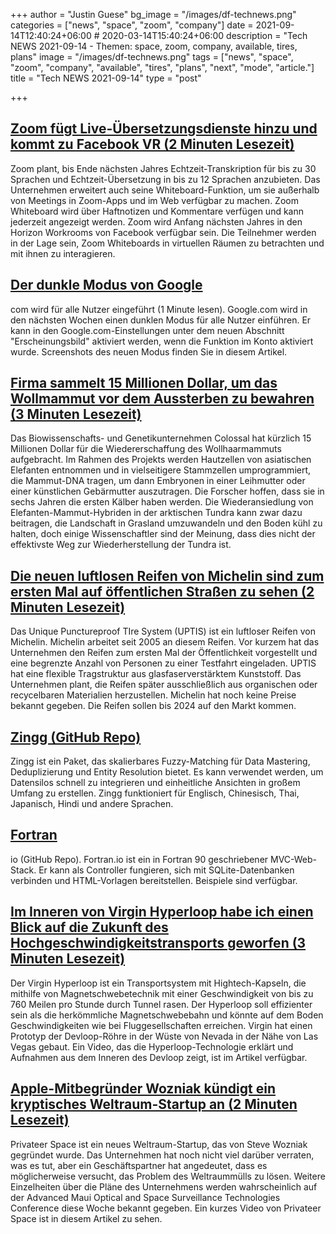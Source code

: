 +++
author = "Justin Guese"
bg_image = "/images/df-technews.png"
categories = ["news", "space", "zoom", "company"]
date = 2021-09-14T12:40:24+06:00 # 2020-03-14T15:40:24+06:00
description = "Tech NEWS 2021-09-14 - Themen: space, zoom, company, available, tires, plans"
image = "/images/df-technews.png"
tags = ["news", "space", "zoom", "company", "available", "tires", "plans", "next", "mode", "article."]
title = "Tech NEWS 2021-09-14"
type = "post"

+++

## [Zoom fügt Live-Übersetzungsdienste hinzu und kommt zu Facebook VR (2 Minuten Lesezeit)](https://www.theverge.com/2021/9/13/22667556/zoom-live-translation-whiteboard-update-vr?scrolla=5eb6d68b7fedc32c19ef33b4)

 Zoom plant, bis Ende nächsten Jahres Echtzeit-Transkription für bis zu 30 Sprachen und Echtzeit-Übersetzung in bis zu 12 Sprachen anzubieten. Das Unternehmen erweitert auch seine Whiteboard-Funktion, um sie außerhalb von Meetings in Zoom-Apps und im Web verfügbar zu machen. Zoom Whiteboard wird über Haftnotizen und Kommentare verfügen und kann jederzeit angezeigt werden. Zoom wird Anfang nächsten Jahres in den Horizon Workrooms von Facebook verfügbar sein. Die Teilnehmer werden in der Lage sein, Zoom Whiteboards in virtuellen Räumen zu betrachten und mit ihnen zu interagieren.

## [Der dunkle Modus von Google](https://arstechnica.com/gadgets/2021/09/google-com-dark-mode-is-rolling-out-to-everyone/)

com wird für alle Nutzer eingeführt (1 Minute lesen). Google.com wird in den nächsten Wochen einen dunklen Modus für alle Nutzer einführen. Er kann in den Google.com-Einstellungen unter dem neuen Abschnitt "Erscheinungsbild" aktiviert werden, wenn die Funktion im Konto aktiviert wurde. Screenshots des neuen Modus finden Sie in diesem Artikel.

## [Firma sammelt 15 Millionen Dollar, um das Wollmammut vor dem Aussterben zu bewahren (3 Minuten Lesezeit)](https://www.theguardian.com/science/2021/sep/13/firm-bring-back-woolly-mammoth-from-extinction)

 Das Biowissenschafts- und Genetikunternehmen Colossal hat kürzlich 15 Millionen Dollar für die Wiedererschaffung des Wollhaarmammuts aufgebracht. Im Rahmen des Projekts werden Hautzellen von asiatischen Elefanten entnommen und in vielseitigere Stammzellen umprogrammiert, die Mammut-DNA tragen, um dann Embryonen in einer Leihmutter oder einer künstlichen Gebärmutter auszutragen. Die Forscher hoffen, dass sie in sechs Jahren die ersten Kälber haben werden. Die Wiederansiedlung von Elefanten-Mammut-Hybriden in der arktischen Tundra kann zwar dazu beitragen, die Landschaft in Grasland umzuwandeln und den Boden kühl zu halten, doch einige Wissenschaftler sind der Meinung, dass dies nicht der effektivste Weg zur Wiederherstellung der Tundra ist.

## [Die neuen luftlosen Reifen von Michelin sind zum ersten Mal auf öffentlichen Straßen zu sehen (2 Minuten Lesezeit)](https://interestingengineering.com/michelin-airless-tires-hit-public-streets-for-first-time)

 Das Unique Punctureproof TIre System (UPTIS) ist ein luftloser Reifen von Michelin. Michelin arbeitet seit 2005 an diesem Reifen. Vor kurzem hat das Unternehmen den Reifen zum ersten Mal der Öffentlichkeit vorgestellt und eine begrenzte Anzahl von Personen zu einer Testfahrt eingeladen. UPTIS hat eine flexible Tragstruktur aus glasfaserverstärktem Kunststoff. Das Unternehmen plant, die Reifen später ausschließlich aus organischen oder recycelbaren Materialien herzustellen. Michelin hat noch keine Preise bekannt gegeben. Die Reifen sollen bis 2024 auf den Markt kommen.

## [Zingg (GitHub Repo)](https://github.com/zinggAI/zingg#why?)

 Zingg ist ein Paket, das skalierbares Fuzzy-Matching für Data Mastering, Deduplizierung und Entity Resolution bietet. Es kann verwendet werden, um Datensilos schnell zu integrieren und einheitliche Ansichten in großem Umfang zu erstellen. Zingg funktioniert für Englisch, Chinesisch, Thai, Japanisch, Hindi und andere Sprachen.

## [Fortran](https://github.com/mapmeld/fortran-machine)

io (GitHub Repo). Fortran.io ist ein in Fortran 90 geschriebener MVC-Web-Stack. Er kann als Controller fungieren, sich mit SQLite-Datenbanken verbinden und HTML-Vorlagen bereitstellen. Beispiele sind verfügbar.

## [Im Inneren von Virgin Hyperloop habe ich einen Blick auf die Zukunft des Hochgeschwindigkeitstransports geworfen (3 Minuten Lesezeit)](https://www.cnet.com/news/inside-virgin-hyperloop-i-caught-a-glimpse-of-a-high-speed-transport-future/)

 Der Virgin Hyperloop ist ein Transportsystem mit Hightech-Kapseln, die mithilfe von Magnetschwebetechnik mit einer Geschwindigkeit von bis zu 760 Meilen pro Stunde durch Tunnel rasen. Der Hyperloop soll effizienter sein als die herkömmliche Magnetschwebebahn und könnte auf dem Boden Geschwindigkeiten wie bei Fluggesellschaften erreichen. Virgin hat einen Prototyp der Devloop-Röhre in der Wüste von Nevada in der Nähe von Las Vegas gebaut. Ein Video, das die Hyperloop-Technologie erklärt und Aufnahmen aus dem Inneren des Devloop zeigt, ist im Artikel verfügbar.

## [Apple-Mitbegründer Wozniak kündigt ein kryptisches Weltraum-Startup an (2 Minuten Lesezeit)](https://interestingengineering.com/steve-wozniak-points-at-the-space-market-in-cryptic-tweet)

 Privateer Space ist ein neues Weltraum-Startup, das von Steve Wozniak gegründet wurde. Das Unternehmen hat noch nicht viel darüber verraten, was es tut, aber ein Geschäftspartner hat angedeutet, dass es möglicherweise versucht, das Problem des Weltraummülls zu lösen. Weitere Einzelheiten über die Pläne des Unternehmens werden wahrscheinlich auf der Advanced Maui Optical and Space Surveillance Technologies Conference diese Woche bekannt gegeben. Ein kurzes Video von Privateer Space ist in diesem Artikel zu sehen.

